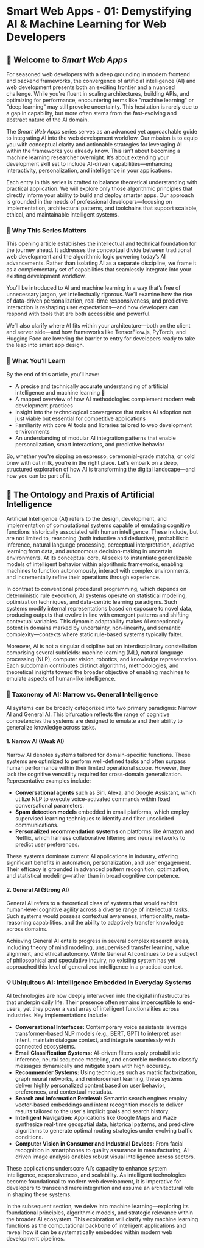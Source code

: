# Smart Web Apps - 01: Demystifying AI & Machine Learning for Web Developers

## 🚀 Welcome to _Smart Web Apps_

For seasoned web developers with a deep grounding in modern frontend and backend frameworks, the convergence of artificial intelligence (AI) and web development presents both an exciting frontier and a nuanced challenge. While you're fluent in scaling architectures, building APIs, and optimizing for performance, encountering terms like "machine learning" or "deep learning" may still provoke uncertainty. This hesitation is rarely due to a gap in capability, but more often stems from the fast-evolving and abstract nature of the AI domain.

The _Smart Web Apps_ series serves as an advanced yet approachable guide to integrating AI into the web development workflow. Our mission is to equip you with conceptual clarity and actionable strategies for leveraging AI within the frameworks you already know. This isn’t about becoming a machine learning researcher overnight. It’s about extending your development skill set to include AI-driven capabilities—enhancing interactivity, personalization, and intelligence in your applications.

Each entry in this series is crafted to balance theoretical understanding with practical application. We will explore only those algorithmic principles that directly inform your ability to build and deploy smarter apps. Our approach is grounded in the needs of professional developers—focusing on implementation, architectural patterns, and toolchains that support scalable, ethical, and maintainable intelligent systems.

### 🧠 Why This Series Matters

This opening article establishes the intellectual and technical foundation for the journey ahead. It addresses the conceptual divide between traditional web development and the algorithmic logic powering today’s AI advancements. Rather than isolating AI as a separate discipline, we frame it as a complementary set of capabilities that seamlessly integrate into your existing development workflow.

You’ll be introduced to AI and machine learning in a way that’s free of unnecessary jargon, yet intellectually rigorous. We’ll examine how the rise of data-driven personalization, real-time responsiveness, and predictive interaction is reshaping user expectations—and how developers can respond with tools that are both accessible and powerful.

We’ll also clarify where AI fits within your architecture—both on the client and server side—and how frameworks like TensorFlow.js, PyTorch, and Hugging Face are lowering the barrier to entry for developers ready to take the leap into smart app design.

### 🎯 What You’ll Learn

By the end of this article, you’ll have:

- A precise and technically accurate understanding of artificial intelligence and machine learning 🤖
- A mapped overview of how AI methodologies complement modern web development practices
- Insight into the technological convergence that makes AI adoption not just viable but essential for competitive applications
- Familiarity with core AI tools and libraries tailored to web development environments
- An understanding of modular AI integration patterns that enable personalization, smart interactions, and predictive behavior

So, whether you're sipping on espresso, ceremonial-grade matcha, or cold brew with oat milk, you're in the right place. Let’s embark on a deep, structured exploration of how AI is transforming the digital landscape—and how you can be part of it.

## 🤖 The Ontology and Praxis of Artificial Intelligence

Artificial Intelligence (AI) refers to the design, development, and implementation of computational systems capable of emulating cognitive functions historically associated with human intelligence. These include, but are not limited to, reasoning (both inductive and deductive), probabilistic inference, natural language processing, perceptual interpretation, adaptive learning from data, and autonomous decision-making in uncertain environments. At its conceptual core, AI seeks to instantiate generalizable models of intelligent behavior within algorithmic frameworks, enabling machines to function autonomously, interact with complex environments, and incrementally refine their operations through experience.

In contrast to conventional procedural programming, which depends on deterministic rule execution, AI systems operate on statistical modeling, optimization techniques, and data-centric learning paradigms. Such systems modify internal representations based on exposure to novel data, producing outputs that evolve in line with emergent patterns and shifting contextual variables. This dynamic adaptability makes AI exceptionally potent in domains marked by uncertainty, non-linearity, and semantic complexity—contexts where static rule-based systems typically falter.

Moreover, AI is not a singular discipline but an interdisciplinary constellation comprising several subfields: machine learning (ML), natural language processing (NLP), computer vision, robotics, and knowledge representation. Each subdomain contributes distinct algorithms, methodologies, and theoretical insights toward the broader objective of enabling machines to emulate aspects of human-like intelligence.

### 🧠 Taxonomy of AI: Narrow vs. General Intelligence

AI systems can be broadly categorized into two primary paradigms: Narrow AI and General AI. This bifurcation reflects the range of cognitive competencies the systems are designed to emulate and their ability to generalize knowledge across tasks.

#### 1. Narrow AI (Weak AI)

Narrow AI denotes systems tailored for domain-specific functions. These systems are optimized to perform well-defined tasks and often surpass human performance within their limited operational scope. However, they lack the cognitive versatility required for cross-domain generalization. Representative examples include:

- **Conversational agents** such as Siri, Alexa, and Google Assistant, which utilize NLP to execute voice-activated commands within fixed conversational parameters.
- **Spam detection models** embedded in email platforms, which employ supervised learning techniques to identify and filter unsolicited communications.
- **Personalized recommendation systems** on platforms like Amazon and Netflix, which harness collaborative filtering and neural networks to predict user preferences.

These systems dominate current AI applications in industry, offering significant benefits in automation, personalization, and user engagement. Their efficacy is grounded in advanced pattern recognition, optimization, and statistical modeling—rather than in broad cognitive competence.

#### 2. General AI (Strong AI)

General AI refers to a theoretical class of systems that would exhibit human-level cognitive agility across a diverse range of intellectual tasks. Such systems would possess contextual awareness, intentionality, meta-reasoning capabilities, and the ability to adaptively transfer knowledge across domains.

Achieving General AI entails progress in several complex research areas, including theory of mind modeling, unsupervised transfer learning, value alignment, and ethical autonomy. While General AI continues to be a subject of philosophical and speculative inquiry, no existing system has yet approached this level of generalized intelligence in a practical context.

### 💡 Ubiquitous AI: Intelligence Embedded in Everyday Systems

AI technologies are now deeply interwoven into the digital infrastructures that underpin daily life. Their presence often remains imperceptible to end-users, yet they power a vast array of intelligent functionalities across industries. Key implementations include:

- **Conversational Interfaces:** Contemporary voice assistants leverage transformer-based NLP models (e.g., BERT, GPT) to interpret user intent, maintain dialogue context, and integrate seamlessly with connected ecosystems.
- **Email Classification Systems:** AI-driven filters apply probabilistic inference, neural sequence modeling, and ensemble methods to classify messages dynamically and mitigate spam with high accuracy.
- **Recommender Systems:** Using techniques such as matrix factorization, graph neural networks, and reinforcement learning, these systems deliver highly personalized content based on user behavior, preferences, and contextual metadata.
- **Search and Information Retrieval:** Semantic search engines employ vector-based embeddings and intent recognition models to deliver results tailored to the user's implicit goals and search history.
- **Intelligent Navigation:** Applications like Google Maps and Waze synthesize real-time geospatial data, historical patterns, and predictive algorithms to generate optimal routing strategies under evolving traffic conditions.
- **Computer Vision in Consumer and Industrial Devices:** From facial recognition in smartphones to quality assurance in manufacturing, AI-driven image analysis enables robust visual intelligence across sectors.

These applications underscore AI’s capacity to enhance system intelligence, responsiveness, and scalability. As intelligent technologies become foundational to modern web development, it is imperative for developers to transcend mere integration and assume an architectural role in shaping these systems.

In the subsequent section, we delve into machine learning—exploring its foundational principles, algorithmic models, and strategic relevance within the broader AI ecosystem. This exploration will clarify why machine learning functions as the computational backbone of intelligent applications and reveal how it can be systematically embedded within modern web development pipelines.
